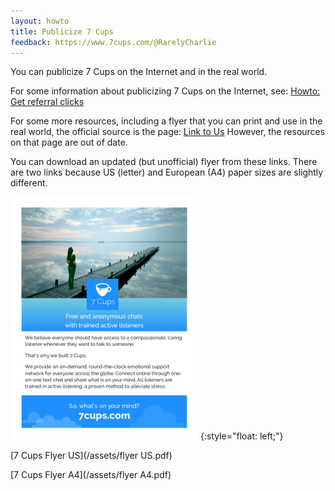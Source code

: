```yaml
---
layout: howto
title: Publicize 7 Cups
feedback: https://www.7cups.com/@RarelyCharlie
---
```

You can publicize 7 Cups on the Internet and in the real world.

For some information about publicizing 7 Cups on the Internet, see: [Howto: Get referral clicks](https://rarelycharlie.github.io/howto/referral-clicks)

For some more resources, including a flyer that you can print and use in the real world, the official source is the page: [Link to Us](https://www.7cups.com/about/linktous.php) However, the resources on that page are out of date.

You can download an updated (but unofficial) flyer from these links. There are two links because US (letter) and European (A4) paper sizes are slightly different.

![flyer thumbnail](/assets/flyer.png)
{:style="float: left;"}

[7 Cups Flyer US](/assets/flyer US.pdf)

[7 Cups Flyer A4](/assets/flyer A4.pdf)
